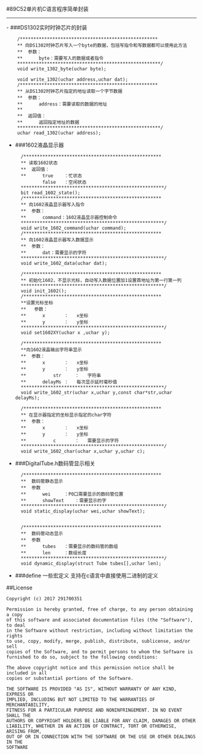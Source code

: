 #89C52单片机C语言程序简单封装
<hr/> 
- ###DS1302实时时钟芯片的封装
		
		/***************************************************
		** 向DS1302时钟芯片写入一个byte的数据，包括写指令和写数据都可以使用此方法
		**	参数：
		**		byte：需要写入的数据或者指令
		*****************************************************/
		void write_1302_byte(uchar byte);

		void write_1302(uchar address,uchar dat);
		/***************************************************
		** 从DS1302时钟芯片指定的地址读取一个字节数据
		**	参数：
		**		address：需要读取的数据的地址
		**
		**	返回值：
		**		返回指定地址的数据
		*****************************************************/
		uchar read_1302(uchar address);

- ###1602液晶显示器
	
		/***************************************************
		** 读取1602状态
		**	返回值：
		**		true	：忙状态
				false	：空闲状态
		*****************************************************/
		bit read_1602_state();
		/***************************************************
		** 向1602液晶显示器写入指令
		**	参数：
		**		command：1602液晶显示器控制命令
		*****************************************************/
		void write_1602_command(uchar command);
		/***************************************************
		** 向1602液晶显示器写入数据显示
		**	参数：
		**		dat：需要显示的字符
		*****************************************************/
		void write_1602_data(uchar dat);
		
		/***************************************************
		** 初始化1602，不显示光标，自动写入数据位置加1设置首地址为第一行第一列
		*****************************************************/
		void init_1602();
		/***************************************************
		**设置光标坐标
		**	 参数：
		** 		x		：	x坐标
		**		y		：	y坐标
		*****************************************************/
		void set1602XY(uchar x ,uchar y);
		
		/***************************************************
		**向1602液晶输出字符串显示
		** 	参数：
		** 		x		：	x坐标
		**		y		：	y坐标
		**  		str		：	字符串
		**		delayMs	：	每次显示延时毫秒值
		*****************************************************/
		void write_1602_str(uchar x,uchar y,const char*str,uchar delayMs);
		
		/***************************************************
		** 在显示器指定的坐标显示指定的char字符
		** 	参数：
		** 		x		：	x坐标
		**		y		：	y坐标
		**  		c		：	需要显示的字符
		*****************************************************/
		void write_1602_char(uchar x,uchar y,uchar c);

- ###DigitalTube.h数码管显示相关

		/***************************************************
		**	数码管静态显示
		**	参数
		**		wei		：P0口需要显示的数码管位置
		**		showText	：需要显示的字
		*****************************************************/
		void static_display(uchar wei,uchar showText);
		
		
		/***************************************************
		**	数码管动态显示
		**	参数
		**		tubes	：需要显示的数码管的数组
		**		len		：数组长度
		*****************************************************/
		void dynamic_display(struct Tube tubes[],uchar len);

- ###define 一些宏定义
		支持在c语言中直接使用二进制的定义

##License

	Copyright (c) 2017 291700351

	Permission is hereby granted, free of charge, to any person obtaining a copy
	of this software and associated documentation files (the "Software"), to deal
	in the Software without restriction, including without limitation the rights
	to use, copy, modify, merge, publish, distribute, sublicense, and/or sell
	copies of the Software, and to permit persons to whom the Software is
	furnished to do so, subject to the following conditions:
	
	The above copyright notice and this permission notice shall be included in all
	copies or substantial portions of the Software.
	
	THE SOFTWARE IS PROVIDED "AS IS", WITHOUT WARRANTY OF ANY KIND, EXPRESS OR
	IMPLIED, INCLUDING BUT NOT LIMITED TO THE WARRANTIES OF MERCHANTABILITY,
	FITNESS FOR A PARTICULAR PURPOSE AND NONINFRINGEMENT. IN NO EVENT SHALL THE
	AUTHORS OR COPYRIGHT HOLDERS BE LIABLE FOR ANY CLAIM, DAMAGES OR OTHER
	LIABILITY, WHETHER IN AN ACTION OF CONTRACT, TORT OR OTHERWISE, ARISING FROM,
	OUT OF OR IN CONNECTION WITH THE SOFTWARE OR THE USE OR OTHER DEALINGS IN THE
	SOFTWARE